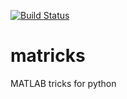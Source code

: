 [![Build Status](https://travis-ci.org/Diego-Ibarra/matricks.svg?branch=master)](https://travis-ci.org/Diego-Ibarra/matricks)

# matricks
MATLAB tricks for python
